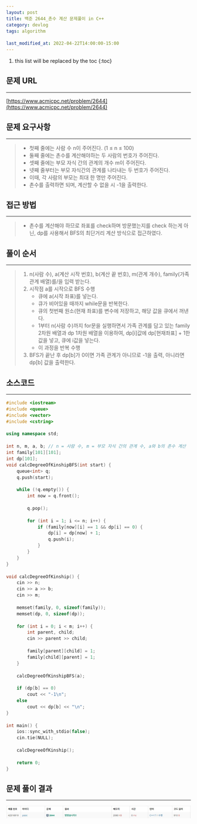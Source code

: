 ```yaml
---
layout: post
title: 백준 2644_촌수 계산 문제풀이 in C++
category: devlog
tags: algorithm

last_modified_at: 2022-04-22T14:00:00-15:00
---
```


1. this list will be replaced by the toc
{:toc}

## 문제 URL
---
[https://www.acmicpc.net/problem/2644](https://www.acmicpc.net/problem/2644)

## 문제 요구사항
---
> + 첫째 줄에는 사람 수 n이 주어진다. (1 ≤ n ≤ 100)
> + 둘째 줄에는 촌수를 계산해야하는 두 사람의 번호가 주어진다.
> + 셋째 줄에는 부모 자식 간의 관계의 개수 m이 주어진다.
> + 넷째 줄부터는 부모 자식간의 관계를 나타내는 두 번호가 주어진다.
> + 이때, 각 사람의 부모는 최대 한 명만 주어진다.
> + 촌수를 출력하면 되며, 계산할 수 없을 시 -1을 출력한다.

## 접근 방법
---
> + 촌수를 계산해야 하므로 좌표를 check하며 방문했는지를 check 하는게 아닌, dp를 사용해서 BFS의 최단거리 계산 방식으로 접근하였다.

## 풀이 순서
---
> 1. n(사람 수), a(계산 시작 번호), b(계산 끝 번호), m(관계 개수), family(가족 관계 배열)를/을 입력 받는다.
> 2. 시작점 a를 시작으로 BFS 수행
>     + 큐에 a(시작 좌표)를 넣는다.
>     + 큐가 비어있을 때까지 while문을 반복한다.
>     + 큐의 첫번째 원소(현재 좌표)를 변수에 저장하고, 해당 값을 큐에서 꺼낸다.
>     + 1부터 n(사람 수)까지 for문을 실행하면서 가족 관계를 담고 있는 family 2차원 배열과 dp 1차원 배열을 이용하여, dp[i]값에 dp[현재좌표] + 1한 값을 넣고, 큐에 i값을 넣는다.
>     + 이 과정을 반복 수행
> 3. BFS가 끝난 후 dp[b]가 0이면 가족 관계가 아니므로 -1을 출력, 아니라면 dp[b] 값을 출력한다.

## 소스코드
---
~~~c++
#include <iostream>
#include <queue>
#include <vector>
#include <cstring>

using namespace std;

int n, m, a, b; // n = 사람 수, m = 부모 자식 간의 관계 수, a와 b의 촌수 계산
int family[101][101];
int dp[101];
void calcDegreeOfKinshipBFS(int start) {
	queue<int> q;
	q.push(start);

	while (!q.empty()) {
		int now = q.front();

		q.pop();

		for (int i = 1; i <= n; i++) {
			if (family[now][i] == 1 && dp[i] == 0) {
				dp[i] = dp[now] + 1;
				q.push(i);
			}
		}
	}
}

void calcDegreeOfKinship() {
	cin >> n;
	cin >> a >> b;
	cin >> m;

	memset(family, 0, sizeof(family));
	memset(dp, 0, sizeof(dp));

	for (int i = 0; i < m; i++) {
		int parent, child;
		cin >> parent >> child;

		family[parent][child] = 1;
		family[child][parent] = 1;
	}

	calcDegreeOfKinshipBFS(a);

	if (dp[b] == 0)
		cout << "-1\n";
	else
		cout << dp[b] << "\n";
}

int main() {
	ios::sync_with_stdio(false);
	cin.tie(NULL);

	calcDegreeOfKinship();

	return 0;
}
~~~

## 문제 풀이 결과
---
<img src="/assets/img/post-img/algorithm/2022-04-22-boj-2644-calcDegreeOfKinship/result.jpg">